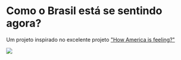 # Como o Brasil está se sentindo agora?

Um projeto inspirado no excelente projeto ["How America is feeling?"](http://pubnub.github.io/tweet-emotion)

![](https://ellisonleao.github.io/brazil-tweet-emotion/images/ss-large.png)
